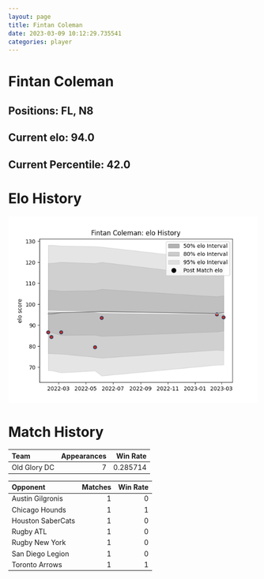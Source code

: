 ```yaml
---  
layout: page  
title: Fintan Coleman  
date: 2023-03-09 10:12:29.735541  
categories: player  
---
```

# Fintan Coleman

## Positions: FL, N8

## Current elo: 94.0

## Current Percentile: 42.0

# Elo History


![elo history](history_FintanColeman.png)
# Match History


| Team         |   Appearances |   Win Rate |
|:-------------|--------------:|-----------:|
| Old Glory DC |             7 |   0.285714 |

| Opponent          |   Matches |   Win Rate |
|:------------------|----------:|-----------:|
| Austin Gilgronis  |         1 |          0 |
| Chicago Hounds    |         1 |          1 |
| Houston SaberCats |         1 |          0 |
| Rugby ATL         |         1 |          0 |
| Rugby New York    |         1 |          0 |
| San Diego Legion  |         1 |          0 |
| Toronto Arrows    |         1 |          1 |